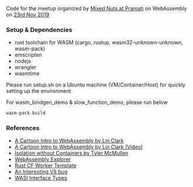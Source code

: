 Code for the meetup organized by [Mixed Nuts at Pramati](https://www.meetup.com/Mixed-Nuts-at-Pramati/) on WebAssembly on [23rd Nov 2019](https://www.meetup.com/Mixed-Nuts-at-Pramati/events/266487952/)

### Setup & Dependencies

- rust toolchain for WASM (cargo, rustup, wasm32-unknown-unknown, wasm-pack)
- emscripten
- nodejs
- wrangler
- wasmtime

Please run setup.sh on a Ubuntu machine (VM/Container/Host) for quickly setting up the environment

For wasm_bindgen_demo & slow_function_demo, please run below

```sh
wasm-pack build
```

### References

- [A Cartoon Intro to WebAssembly by Lin Clark](https://hacks.mozilla.org/2017/02/a-cartoon-intro-to-webassembly/)
- [A Cartoon Intro to WebAssembly by Lin Clark (Video)](https://www.youtube.com/watch?v=HktWin_LPf4)
- [Isolation without Containers by Tyler McMullen](https://www.youtube.com/watch?v=2EDH-TxSo6U)
- [WebAssembly Explorer](https://mbebenita.github.io/WasmExplorer/)
- [Rust CF Worker Template](https://github.com/cloudflare/rustwasm-worker-template.git)
- [An Interesting V8 bug](https://abiondo.me/2019/01/02/exploiting-math-expm1-v8/)
- [WASI Interface Types](https://hacks.mozilla.org/2019/08/webassembly-interface-types/)
